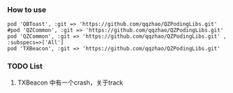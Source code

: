 

### How to use
```
pod 'QBToast', :git => 'https://github.com/qqzhao/QZPodingLibs.git'
#pod 'QZCommon', :git => 'https://github.com/qqzhao/QZPodingLibs.git'
pod 'QZCommon', :git => 'https://github.com/qqzhao/QZPodingLibs.git' , :subspecs=>['All']
pod 'TXBeacon', :git => 'https://github.com/qqzhao/QZPodingLibs.git'
```


### TODO List

1. TXBeacon 中有一个crash，关于track
